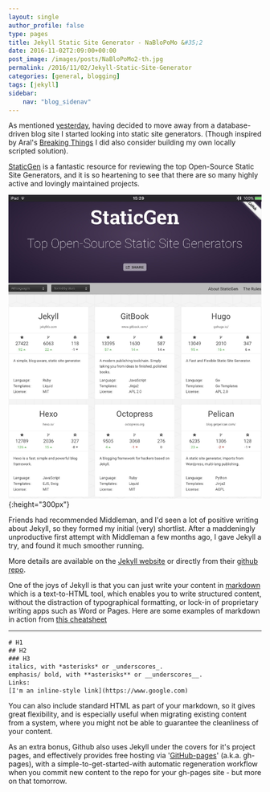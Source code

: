 ```yaml
---
layout: single
author_profile: false
type: pages
title: Jekyll Static Site Generator - NaBloPoMo &#35;2
date: 2016-11-02T2:09:00+00:00
post_image: /images/posts/NaBloPoMo2-th.jpg
permalink: /2016/11/02/Jekyll-Static-Site-Generator
categories: [general, blogging]
tags: [jekyll]
sidebar:
    nav: "blog_sidenav"
---
```

As mentioned [yesterday](../01/Getting-back-into-blogging), having decided to move away from a database-driven blog site I started looking into static site generators. (Though inspired by Aral's [Breaking Things](http://www.breakingthin.gs/) I did also consider building my own locally scripted solution).  

[StaticGen](https://www.staticgen.com/) is a fantastic resource for reviewing the top Open-Source Static Site Generators, and it is so heartening to see that there are so many highly active and lovingly maintained projects.

![StaticGen screenshot](/images/posts/NaBloPoMo3-sg.jpg){:height="300px"}

Friends had recommended Middleman, and I'd seen a lot of positive writing about Jekyll, so they formed my initial (very) shortlist. After a maddeningly unproductive first attempt with Middleman a few months ago, I gave Jekyll a try, and found it much smoother running.

More details are available on the [Jekyll website](https://jekyllrb.com/)
or directly from their [github repo](https://github.com/jekyll/jekyll).

One of the joys of Jekyll is that you can just write your content in [markdown](https://daringfireball.net/projects/markdown/) which is a text-to-HTML tool, which enables you to write structured content, without the distraction of typographical formatting, or lock-in of proprietary writing apps such as Word or Pages. Here are some examples of markdown in action from [this cheatsheet](https://github.com/adam-p/markdown-here/wiki/Markdown-Cheatsheet)

---
```
# H1
## H2
### H3
italics, with *asterisks* or _underscores_.
emphasis/ bold, with **asterisks** or __underscores__.
Links:
[I'm an inline-style link](https://www.google.com)

```

You can also include standard HTML as part of your markdown, so it gives great flexibility, and is especially useful when migrating existing content from a system, where you might not be able to guarantee the cleanliness of your content.  

As an extra bonus, Github also uses Jekyll under the covers for it's project pages, and effectively provides free hosting via '[GitHub-pages](https://pages.github.com/)' (a.k.a. gh-pages), with a simple-to-get-started-with automatic regeneration workflow when you commit new content to the repo for your gh-pages site - but more on that tomorrow.
